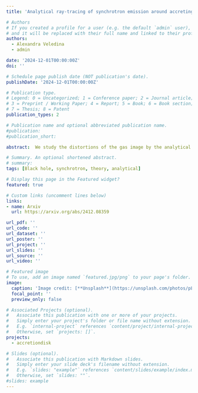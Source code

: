 ```yaml
---
title: 'Analytical ray-tracing of synchrotron emission around accreting black holes'

# Authors
# If you created a profile for a user (e.g. the default `admin` user), write the username (folder name) here
# and it will be replaced with their full name and linked to their profile.
authors:
  - Alexandra Veledina
  - admin

date: '2024-12-01T00:00:00Z'
doi: ''

# Schedule page publish date (NOT publication's date).
publishDate: '2024-12-01T00:00:00Z'

# Publication type.
# Legend: 0 = Uncategorized; 1 = Conference paper; 2 = Journal article;
# 3 = Preprint / Working Paper; 4 = Report; 5 = Book; 6 = Book section;
# 7 = Thesis; 8 = Patent
publication_types: 2

# Publication name and optional abbreviated publication name.
#publication:
#publication_short: 

abstract:  We study the distortions of the gas image by the analytical ray-tracing technique for polarized light artpol, that is adapted for the case of synchrotron emission. We derive analytical expressions for fast conversion of intensity/flux, polarization degree and polarization angle from the local to observer's coordinates. We put emphasis on the non-zero matter elevation above the equatorial plane and non-circular matter motions. Applications of the developed formalism include static polarimetric imaging of the black hole vicinity and dynamic polarimetric signatures of matter close to the compact object. 

# Summary. An optional shortened abstract.
# summary: 
tags: [Black hole, synchrotron, theory, analytical]

# Display this page in the Featured widget?
featured: true

# Custom links (uncomment lines below)
links:
- name: Arxiv
  url: https://arxiv.org/abs/2412.08359

url_pdf: ''
url_code: ''
url_dataset: ''
url_poster: ''
url_project: ''
url_slides: ''
url_source: ''
url_video: ''

# Featured image
# To use, add an image named `featured.jpg/png` to your page's folder.
image:
  caption: 'Image credit: [**Unsplash**](https://unsplash.com/photos/pLCdAaMFLTE)'
  focal_point: ''
  preview_only: false

# Associated Projects (optional).
#   Associate this publication with one or more of your projects.
#   Simply enter your project's folder or file name without extension.
#   E.g. `internal-project` references `content/project/internal-project/index.md`.
#   Otherwise, set `projects: []`.
projects:
  - accretiondisk

# Slides (optional).
#   Associate this publication with Markdown slides.
#   Simply enter your slide deck's filename without extension.
#   E.g. `slides: "example"` references `content/slides/example/index.md`.
#   Otherwise, set `slides: ""`.
#slides: example
---
```


